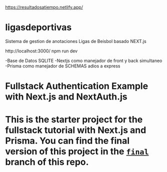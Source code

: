 https://resultadosatiempo.netlify.app/

# ligasdeportivas
Sistema de gestion de anotaciones Ligas de Beisbol basado NEXT.js

http://localhost:3000/
npm run dev

-Base de Datos SQLITE
-Nextjs como manejador de front y back simultaneo
-Prisma como manejador de SCHEMAS adios a express


# Fullstack Authentication Example with Next.js and NextAuth.js

This is the starter project for the fullstack tutorial with Next.js and Prisma. You can find the final version of this project in the [`final`](https://github.com/prisma/blogr-nextjs-prisma/tree/final) branch of this repo.
=======

